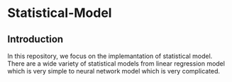 # Statistical-Model

## Introduction
In this repository, we focus on the implemantation of statistical model.
There are a wide variety of statistical models from linear regression model which is very simple to neural network model which is very complicated.

